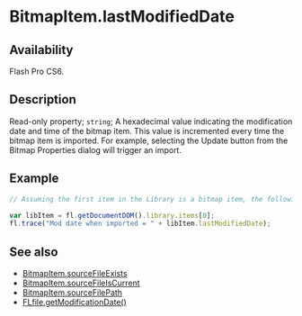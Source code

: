 # BitmapItem.lastModifiedDate

## Availability

Flash Pro CS6.

## Description

Read-only property; `string`; A hexadecimal value indicating the modification date and time of the bitmap item. This value is incremented every time the bitmap item is imported. For example, selecting the Update button from the Bitmap Properties dialog will trigger an import.

## Example

```javascript
// Assuming the first item in the Library is a bitmap item, the following code displays a hex number as described above.

var libItem = fl.getDocumentDOM().library.items[0];
fl.trace("Mod date when imported = " + libItem.lastModifiedDate);
```

## See also

- [BitmapItem.sourceFileExists](../BitmapItem_object/BitmapItem9.md)
- [BitmapItem.sourceFileIsCurrent](../BitmapItem_object/BitmapItem10.md)
- [BitmapItem.sourceFilePath](../BitmapItem_object/BitmapItem11.md)
- [FLfile.getModificationDate()](../FLfile_object/FLfile6.md)
